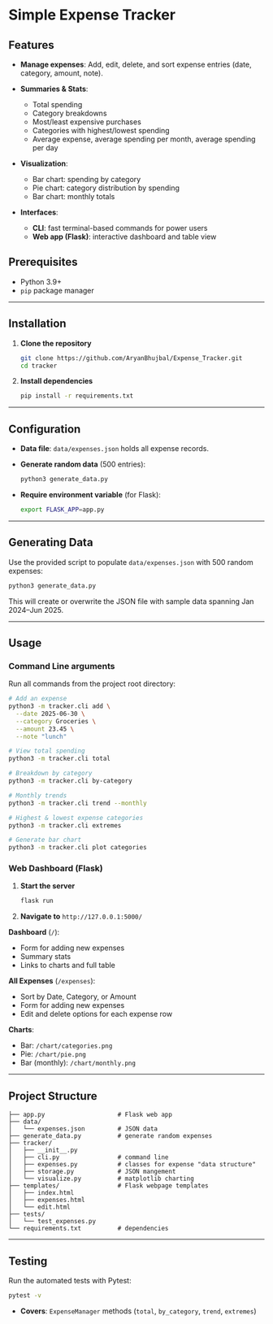 # Simple Expense Tracker

## Features

* **Manage expenses**: Add, edit, delete, and sort expense entries (date, category, amount, note).
* **Summaries & Stats**:
  * Total spending
  * Category breakdowns
  * Most/least expensive purchases
  * Categories with highest/lowest spending
  * Average expense, average spending per month, average spending per day
* **Visualization**:

  * Bar chart: spending by category
  * Pie chart: category distribution by spending
  * Bar chart: monthly totals
* **Interfaces**:

  * **CLI**: fast terminal-based commands for power users
  * **Web app (Flask)**: interactive dashboard and table view

## Prerequisites

* Python 3.9+
* `pip` package manager
---

## Installation

1. **Clone the repository**

   ```bash
   git clone https://github.com/AryanBhujbal/Expense_Tracker.git
   cd tracker
   ```

2. **Install dependencies**

   ```bash
   pip install -r requirements.txt
   ```

---

## Configuration

* **Data file**: `data/expenses.json` holds all expense records.
* **Generate random data** (500 entries):

  ```bash
  python3 generate_data.py
  ```
* **Require environment variable** (for Flask):

  ```bash
  export FLASK_APP=app.py
  ```

---

## Generating Data

Use the provided script to populate `data/expenses.json` with 500 random expenses:

```bash
python3 generate_data.py
```

This will create or overwrite the JSON file with sample data spanning Jan 2024–Jun 2025.

---

## Usage

### Command Line arguments 

Run all commands from the project root directory:

```bash
# Add an expense
python3 -m tracker.cli add \
  --date 2025-06-30 \
  --category Groceries \
  --amount 23.45 \
  --note "lunch"

# View total spending
python3 -m tracker.cli total

# Breakdown by category
python3 -m tracker.cli by-category

# Monthly trends
python3 -m tracker.cli trend --monthly

# Highest & lowest expense categories
python3 -m tracker.cli extremes

# Generate bar chart
python3 -m tracker.cli plot categories
```

### Web Dashboard (Flask)

1. **Start the server**

   ```bash
   flask run
   ```
2. **Navigate to** `http://127.0.0.1:5000/`

**Dashboard** (`/`):

* Form for adding new expenses
* Summary stats
* Links to charts and full table

**All Expenses** (`/expenses`):

* Sort by Date, Category, or Amount
* Form for adding new expenses
* Edit and delete options for each expense row

**Charts**:

* Bar: `/chart/categories.png`
* Pie: `/chart/pie.png`
* Bar (monthly): `/chart/monthly.png`

---

## Project Structure

```
├── app.py                    # Flask web app
├── data/
│   └── expenses.json         # JSON data
├── generate_data.py          # generate random expenses
├── tracker/                  
│   ├── __init__.py
│   ├── cli.py                # command line
│   ├── expenses.py           # classes for expense "data structure"
│   ├── storage.py            # JSON mangement
│   └── visualize.py          # matplotlib charting
├── templates/                # Flask webpage templates
│   ├── index.html
│   ├── expenses.html
│   └── edit.html
├── tests/               
│   └── test_expenses.py
└── requirements.txt          # dependencies
```

---

## Testing

Run the automated tests with Pytest:

```bash
pytest -v
```

* **Covers**: `ExpenseManager` methods (`total`, `by_category`, `trend`, `extremes`)
